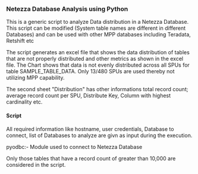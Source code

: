 ### Netezza Database Analysis using Python
This is a generic script to analyze Data distribution in a Netezza Database. 
This script can be modified (System table names are different in different Databases) and can be used with other MPP databases including Teradata, Retshift etc

The script generates an excel file that shows the data distribution of tables that are not properly distributed and other metrics as shown in the excel file.
The Chart shows that data is not evenly distributed across all SPUs for table SAMPLE_TABLE_DATA. Only 13/480 SPUs are used thereby not utilizing MPP capability. 

The second sheet "Distribution" has other informations total record count; average record count per SPU, Distribute Key, Column with highest cardinality etc.

#### Script
All required information like hostname, user credentials, Database to connect, list of Databases to analyze are givn as input during the execution.

pyodbc:- Module used to connect to Netezza Database

Only those tables that have a record count of greater than 10,000 are considered in the script.



